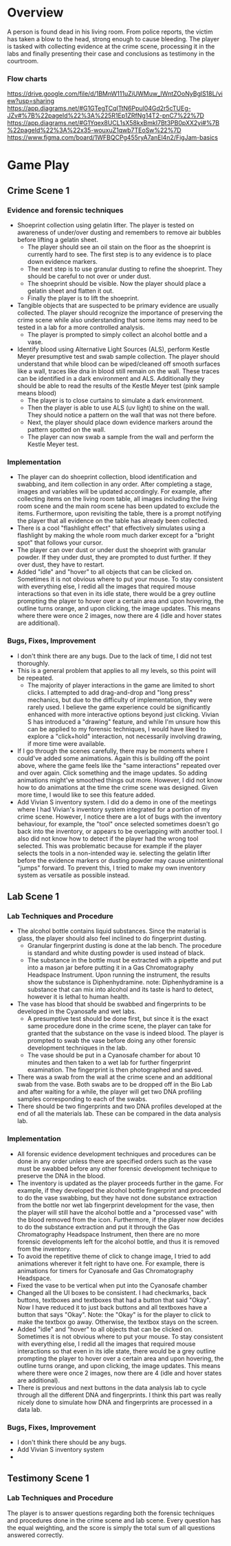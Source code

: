 # Overview
A person is found dead in his living room. From police reports, the victim has taken a blow to the head, strong enough to cause bleeding. The player is tasked with collecting evidence at the crime scene, processing it in the labs and finally presenting their case and conclusions as testimony in the courtroom. 
### Flow charts
https://drive.google.com/file/d/1BMnW111uZiUWMuw_IWntZOoNyBglS18L/view?usp=sharing 
https://app.diagrams.net/#G1GTegTCqITtN6Ppul04Gd2r5cTUEg-JZv#%7B%22pageId%22%3A%225R1Ep1ZRfNg14T2-pnC7%22%7D
https://app.diagrams.net/#G1Yqex8UCL1sX58kxBmkI7Bt3PB0pXX2yi#%7B%22pageId%22%3A%22x35-wouxuZ1qwb7TEoSw%22%7D 
https://www.figma.com/board/1WFBQCPg455ryA7anEl4n2/FigJam-basics 
# Game Play
## Crime Scene 1
### Evidence and forensic techniques
- Shoeprint collection using gelatin lifter. The player is tested on awareness of under/over dusting and remembers to remove air bubbles before lifting a gelatin sheet.
  - The player should see an oil stain on the floor as the shoeprint is currently hard to see. The first step is to any evidence is to place down evidence markers. 
  - The next step is to use granular dusting to refine the shoeprint. They should be careful to not over or under dust.
  - The shoeprint should be visible. Now the player should place a gelatin sheet and flatten it out.
  - Finally the player is to lift the shoeprint.
- Tangible objects that are suspected to be primary evidence are usually collected. The player should recognize the importance of preserving the crime scene while also understanding that some items may need to be tested in a lab for a more controlled analysis.
  - The player is prompted to simply collect an alcohol bottle and a vase.
- Identify blood using Alternative Light Sources (ALS), perform Kestle Meyer presumptive test and swab sample collection. The player should understand that while blood can be wiped/cleaned off smooth surfaces like a wall, traces like dna in blood still remain on the wall. These traces can be identified in a dark environment and ALS. Additionally they should be able to read the results of the Kestle Meyer test (pink sample means blood)
  - The player is to close curtains to simulate a dark environment.
  - Then the player is able to use ALS (uv light) to shine on the wall. They should notice a pattern on the wall that was not there before. 
  - Next, the player should place down evidence markers around the pattern spotted on the wall.
  - The player can now swab a sample from the wall and perform the Kestle Meyer test.
### Implementation
- The player can do shoeprint collection, blood identification and swabbing, and item collection in any order. After completing a stage, images and variables will be updated accordingly. For example, after collecting items on the living room table, all images including the living room scene and the main room scene has been updated to exclude the items. Furthermore, upon revisiting the table, there is a prompt notifying the player that all evidence on the table has already been collected. 
- There is a cool "flashlight effect" that effectively simulates using a flashlight by making the whole room much darker except for a "bright spot" that follows your cursor.
- The player can over dust or under dust the shoeprint with granular powder. If they under dust, they are prompted to dust further. If they over dust, they have to restart.
- Added "idle" and "hover" to all objects that can be clicked on. Sometimes it is not obvious where to put your mouse. To stay consistent with everything else, I redid all the images that required mouse interactions so that even in its idle state, there would be a grey outline prompting the player to hover over a certain area and upon hovering, the outline turns orange, and upon clicking, the image updates. This means where there were once 2 images, now there are 4 (idle and hover states are additional).
### Bugs, Fixes, Improvement
- I don't think there are any bugs. Due to the lack of time, I did not test thoroughly.
- This is a general problem that applies to all my levels, so this point will be repeated.
  - The majority of player interactions in the game are limited to short clicks. I attempted to add drag-and-drop and "long press" mechanics, but due to the difficulty of implementation, they were rarely used. I believe the game experience could be significantly enhanced with more interactive options beyond just clicking. Vivian S has introduced a "drawing" feature, and while I'm unsure how this can be applied to my forensic techniques, I would have liked to explore a "click+hold" interaction, not necessarily involving drawing, if more time were available.
- If I go through the scenes carefully, there may be moments where I could've added some animations. Again this is building off the point above, where the game feels like the "same interactions" repeated over and over again. Click something and the image updates. So adding animations might've smoothed things out more. However, I did not know how to do animations at the time the crime scene was designed. Given more time, I would like to see this feature added.
- Add Vivian S inventory system. I did do a demo in one of the meetings where I had Vivian's inventory system integrated for a portion of my crime scene. However, I notice there are a lot of bugs with the inventory behaviour, for example, the "tool" once selected sometimes doesn't go back into the inventory, or appears to be overlapping with another tool. I also did not know how to detect if the player had the wrong tool selected. This was problematic because for example if the player selects the tools in a non-intended way ie. selecting the gelatin lifter before the evidence markers or dusting powder may cause unintentional "jumps" forward. To prevent this, I tried to make my own inventory system as versatile as possible instead.
  
## Lab Scene 1
### Lab Techniques and Procedure
- The alcohol bottle contains liquid substances. Since the material is glass, the player should also feel inclined to do fingerprint dusting.
  - Granular fingerprint dusting is done at the lab bench. The procedure is standard and white dusting powder is used instead of black. 
  - The substance in the bottle must be extracted with a pipette and put into a mason jar before putting it in a Gas Chromatography Headspace Instrument. Upon running the instrument, the results show the substance is Diphenhydramine. note: Diphenhydramine is a substance that can mix into alcohol and its taste is hard to detect, however it is lethal to human health.
- The vase has blood that should be swabbed and fingerprints to be developed in the Cyanosafe and wet labs.
  - A presumptive test should be done first, but since it is the exact same procedure done in the crime scene, the player can take for granted that the substance on the vase is indeed blood. The player is prompted to swab the vase before doing any other forensic development techniques in the lab.
  - The vase should be put in a Cyanosafe chamber for about 10 minutes and then taken to a wet lab for further fingerprint examination. The fingerprint is then photographed and saved.
- There was a swab from the wall at the crime scene and an additional swab from the vase. Both swabs are to be dropped off in the Bio Lab and after waiting for a while, the player will get two DNA profiling samples corresponding to each of the swabs.
- There should be two fingerprints and two DNA profiles developed at the end of all the materials lab. These can be compared in the data analysis lab.
### Implementation
- All forensic evidence development techniques and procedures can be done in any order unless there are specified orders such as the vase must be swabbed before any other forensic development technique to preserve the DNA in the blood.
- The inventory is updated as the player proceeds further in the game. For example, if they developed the alcohol bottle fingerprint and proceeded to do the vase swabbing, but they have not done substance extraction from the bottle nor wet lab fingerprint development for the vase, then the player will still have the alcohol bottle and a "processed vase" with the blood removed from the icon. Furthermore, if the player now decides to do the substance extraction and put it through the Gas Chromatography Headspace Instrument, then there are no more forensic developments left for the alcohol bottle, and thus it is removed from the inventory.
- To avoid the repetitive theme of click to change image, I tried to add animations wherever it felt right to have one. For example, there is animations for timers for Cyanosafe and Gas Chromatography Headspace.
- Fixed the vase to be vertical when put into the Cyanosafe chamber
- Changed all the UI boxes to be consistent. I had checkmarks, back buttons, textboxes and textboxes that had a button that said "Okay". Now I have reduced it to just back buttons and all textboxes have a button that says "Okay". Note: the "Okay" is for the player to click to make the textbox go away. Otherwise, the textbox stays on the screen.
- Added "idle" and "hover" to all objects that can be clicked on. Sometimes it is not obvious where to put your mouse. To stay consistent with everything else, I redid all the images that required mouse interactions so that even in its idle state, there would be a grey outline prompting the player to hover over a certain area and upon hovering, the outline turns orange, and upon clicking, the image updates. This means where there were once 2 images, now there are 4 (idle and hover states are additional).
- There is previous and next buttons in the data analysis lab to cycle through all the different DNA and fingerprints. I think this part was really nicely done to simulate how DNA and fingerprints are processed in a data lab. 
### Bugs, Fixes, Improvement
- I don't think there should be any bugs.
- Add Vivian S inventory system
- 
## Testimony Scene 1
### Lab Techniques and Procedure
The player is to answer questions regarding both the forensic techniques and procedures done in the crime scene and lab scene. Every question has the equal weighting, and the score is simply the total sum of all questions answered correctly.




